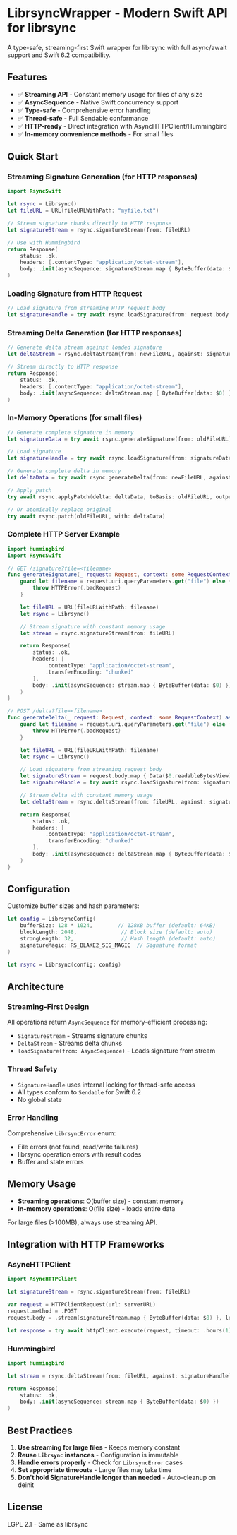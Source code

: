 # LibrsyncWrapper - Modern Swift API for librsync

A type-safe, streaming-first Swift wrapper for librsync with full async/await support and Swift 6.2 compatibility.

## Features

- ✅ **Streaming API** - Constant memory usage for files of any size
- ✅ **AsyncSequence** - Native Swift concurrency support
- ✅ **Type-safe** - Comprehensive error handling
- ✅ **Thread-safe** - Full Sendable conformance
- ✅ **HTTP-ready** - Direct integration with AsyncHTTPClient/Hummingbird
- ✅ **In-memory convenience methods** - For small files

## Quick Start

### Streaming Signature Generation (for HTTP responses)

```swift
import RsyncSwift

let rsync = Librsync()
let fileURL = URL(fileURLWithPath: "myfile.txt")

// Stream signature chunks directly to HTTP response
let signatureStream = rsync.signatureStream(from: fileURL)

// Use with Hummingbird
return Response(
    status: .ok,
    headers: [.contentType: "application/octet-stream"],
    body: .init(asyncSequence: signatureStream.map { ByteBuffer(data: $0) })
)
```

### Loading Signature from HTTP Request

```swift
// Load signature from streaming HTTP request body
let signatureHandle = try await rsync.loadSignature(from: request.body.map { Data($0.readableBytesView) })
```

### Streaming Delta Generation (for HTTP responses)

```swift
// Generate delta stream against loaded signature
let deltaStream = rsync.deltaStream(from: newFileURL, against: signatureHandle)

// Stream directly to HTTP response
return Response(
    status: .ok,
    headers: [.contentType: "application/octet-stream"],
    body: .init(asyncSequence: deltaStream.map { ByteBuffer(data: $0) })
)
```

### In-Memory Operations (for small files)

```swift
// Generate complete signature in memory
let signatureData = try await rsync.generateSignature(from: oldFileURL)

// Load signature
let signatureHandle = try await rsync.loadSignature(from: signatureData)

// Generate complete delta in memory
let deltaData = try await rsync.generateDelta(from: newFileURL, against: signatureHandle)

// Apply patch
try await rsync.applyPatch(delta: deltaData, toBasis: oldFileURL, output: patchedFileURL)

// Or atomically replace original
try await rsync.patch(oldFileURL, with: deltaData)
```

### Complete HTTP Server Example

```swift
import Hummingbird
import RsyncSwift

// GET /signature?file=<filename>
func generateSignature(_ request: Request, context: some RequestContext) async throws -> Response {
    guard let filename = request.uri.queryParameters.get("file") else {
        throw HTTPError(.badRequest)
    }

    let fileURL = URL(fileURLWithPath: filename)
    let rsync = Librsync()

    // Stream signature with constant memory usage
    let stream = rsync.signatureStream(from: fileURL)

    return Response(
        status: .ok,
        headers: [
            .contentType: "application/octet-stream",
            .transferEncoding: "chunked"
        ],
        body: .init(asyncSequence: stream.map { ByteBuffer(data: $0) })
    )
}

// POST /delta?file=<filename>
func generateDelta(_ request: Request, context: some RequestContext) async throws -> Response {
    guard let filename = request.uri.queryParameters.get("file") else {
        throw HTTPError(.badRequest)
    }

    let fileURL = URL(fileURLWithPath: filename)
    let rsync = Librsync()

    // Load signature from streaming request body
    let signatureStream = request.body.map { Data($0.readableBytesView) }
    let signatureHandle = try await rsync.loadSignature(from: signatureStream)

    // Stream delta with constant memory usage
    let deltaStream = rsync.deltaStream(from: fileURL, against: signatureHandle)

    return Response(
        status: .ok,
        headers: [
            .contentType: "application/octet-stream",
            .transferEncoding: "chunked"
        ],
        body: .init(asyncSequence: deltaStream.map { ByteBuffer(data: $0) })
    )
}
```

## Configuration

Customize buffer sizes and hash parameters:

```swift
let config = LibrsyncConfig(
    bufferSize: 128 * 1024,        // 128KB buffer (default: 64KB)
    blockLength: 2048,              // Block size (default: auto)
    strongLength: 32,               // Hash length (default: auto)
    signatureMagic: RS_BLAKE2_SIG_MAGIC  // Signature format
)

let rsync = Librsync(config: config)
```

## Architecture

### Streaming-First Design

All operations return `AsyncSequence` for memory-efficient processing:

- `SignatureStream` - Streams signature chunks
- `DeltaStream` - Streams delta chunks
- `loadSignature(from: AsyncSequence)` - Loads signature from stream

### Thread Safety

- `SignatureHandle` uses internal locking for thread-safe access
- All types conform to `Sendable` for Swift 6.2
- No global state

### Error Handling

Comprehensive `LibrsyncError` enum:
- File errors (not found, read/write failures)
- librsync operation errors with result codes
- Buffer and state errors

## Memory Usage

- **Streaming operations**: O(buffer size) - constant memory
- **In-memory operations**: O(file size) - loads entire data

For large files (>100MB), always use streaming API.

## Integration with HTTP Frameworks

### AsyncHTTPClient

```swift
import AsyncHTTPClient

let signatureStream = rsync.signatureStream(from: fileURL)

var request = HTTPClientRequest(url: serverURL)
request.method = .POST
request.body = .stream(signatureStream.map { ByteBuffer(data: $0) }, length: .unknown)

let response = try await httpClient.execute(request, timeout: .hours(1))
```

### Hummingbird

```swift
import Hummingbird

let stream = rsync.deltaStream(from: fileURL, against: signatureHandle)

return Response(
    status: .ok,
    body: .init(asyncSequence: stream.map { ByteBuffer(data: $0) })
)
```

## Best Practices

1. **Use streaming for large files** - Keeps memory constant
2. **Reuse `Librsync` instances** - Configuration is immutable
3. **Handle errors properly** - Check for `LibrsyncError` cases
4. **Set appropriate timeouts** - Large files may take time
5. **Don't hold SignatureHandle longer than needed** - Auto-cleanup on deinit

## License

LGPL 2.1 - Same as librsync
